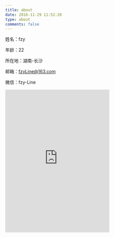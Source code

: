 ```yaml
---
title: about
date: 2016-11-29 11:52:20
type: about
comments: false
---
```


姓名：fzy

年龄：22

所在地：湖南-长沙

邮箱：fzyLine@163.com

微信：fzy-Line

<iframe frameborder="no" border="0" marginwidth="0" marginheight="0" width=330 height=450 src="http://music.163.com/outchain/player?type=1&id=2771045&auto=1&height=430"></iframe>